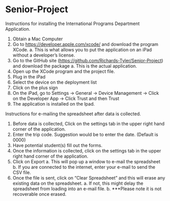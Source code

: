 # Senior-Project
Instructions for installing the International Programs Department Application.

1.	Obtain a Mac Computer
2.	Go to https://developer.apple.com/xcode/ and download the program XCode.
a.	This is what allows you to put the application on an iPad without a developer’s license.
3.	Go to the GitHub site (https://github.com/Richards-Tyler/Senior-Project) and download the package
a.	This is the actual application.
4.	Open up the XCode program and the project file.
5.	Plug in the iPad
6.	Select the device on the deployment list
7.	Click on the plus sign
8.	On the iPad, go to Settings -> General -> Device Management -> Click on the Developer App -> Click Trust and then Trust
9.	The application is installed on the Ipad.

Instructions for e-mailing the spreadsheet after data is collected.

1.	Before data is collected, Click on the settings tab in the upper right hand corner of the application.
2.	Enter the trip code. Suggestion would be to enter the date. (Default is 0000)
3.	Have potential student(s) fill out the forms.
4.	Once the information is collected, click on the settings tab in the upper right hand corner of the application.
5.	Click on Export
a.	This will pop up a window to e-mail the spreadsheet
b.	If you are connected to the internet, enter your e-mail to send the CSV file.
6.	Once the file is sent, click on “Clear Spreadsheet” and this will erase any existing data on the spreadsheet. 
a.	If not, this might delay the spreadsheet from loading into an e-mail file.
b.	***Please note it is not recoverable once erased.

